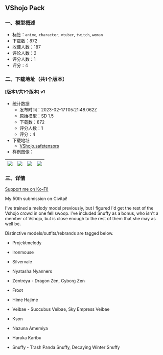 ## VShojo Pack
### 一、模型概述

- 标签：`anime`, `character`, `vtuber`, `twitch`, `woman`
- 下载数：872
- 收藏人数：187
- 评论人数：2
- 评分人数：1
- 评分：4

### 二、下载地址（共1个版本）

#### [版本1/共1个版本] v1

- 统计数据
  - 发布时间：2023-02-17T05:21:48.062Z
  - 原始模型：SD 1.5
  - 下载数：872
  - 评分人数：1
  - 评分：4
- 下载地址
  - [VShojo.safetensors](https://civitai.com/api/download/models/11517)
- 样例图像：

| <img src="https://image.civitai.com/xG1nkqKTMzGDvpLrqFT7WA/f06f1fd0-b27e-425f-ec05-10d411b03400/width=450/110449.jpeg" /> | <img src="https://image.civitai.com/xG1nkqKTMzGDvpLrqFT7WA/1474e72e-6ce9-4001-fb57-3c4c5ccfae00/width=450/110448.jpeg" /> | <img src="https://image.civitai.com/xG1nkqKTMzGDvpLrqFT7WA/a53998be-10cf-4010-36f3-5d5421569b00/width=450/110407.jpeg" /> | <img src="https://image.civitai.com/xG1nkqKTMzGDvpLrqFT7WA/90c6b8ed-1b7e-47df-f3c4-10ce75bfbc00/width=450/110406.jpeg" /> |
| ---- | ---- | ---- | ---- |


### 三、详情
<p><a target="_blank" rel="ugc" href="https://ko-fi.com/ricketysplit"><u>Support me on Ko-Fi!</u></a></p><p>My 50th submission on Civitai!</p><p>I've trained a melody model previously, but I figured I'd get the rest of the Vshojo crowd in one fell swoop.  I've included Snuffy as a bonus, who isn't a member of Vshojo, but is close enough to the rest of them that she may as well be.</p><p>Distinctive models/outfits/rebrands are tagged below.</p><ul><li><p>Projektmelody</p></li><li><p>Ironmouse</p></li><li><p>Silvervale</p></li><li><p>Nyatasha Nyanners</p></li><li><p>Zentreya - Dragon Zen, Cyborg Zen</p></li><li><p>Froot</p></li><li><p>Hime Hajime</p></li><li><p>Veibae - Succubus Veibae, Sky Empress Veibae</p></li><li><p>Kson</p></li><li><p>Nazuna Amemiya</p></li><li><p>Haruka Karibu</p></li><li><p>Snuffy - Trash Panda Snuffy, Decaying Winter Snuffy</p></li></ul>
